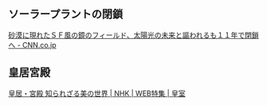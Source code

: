 ## ソーラープラントの閉鎖

[砂漠に現れたＳＦ風の鏡のフィールド、太陽光の未来と謳われるも１１年で閉鎖へ - CNN.co.jp](https://www.cnn.co.jp/business/35229432.html)

## 皇居宮殿

[皇居・宮殿 知られざる美の世界 | NHK | WEB特集 | 皇室](https://www3.nhk.or.jp/news/html/20250214/k10014715661000.html)
